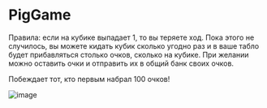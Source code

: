 # PigGame

Правила: если на кубике выпадает 1, то вы теряете ход. Пока этого не случилось, вы можете кидать кубик сколько угодно раз и в ваше табло будет прибавляться столько очков, сколько на кубике. При желании можно оставить очки и отправить их в общий банк своих очков.

Побеждает тот, кто первым набрал 100 очков!


![image](https://user-images.githubusercontent.com/43254498/205242243-23903f2f-5036-4263-8e4f-44bb976b20c0.png)
